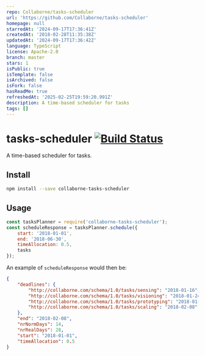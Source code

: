 ```yaml
---
repo: Collaborne/tasks-scheduler
url: 'https://github.com/Collaborne/tasks-scheduler'
homepage: null
starredAt: '2024-09-17T17:36:41Z'
createdAt: '2018-02-28T11:35:38Z'
updatedAt: '2024-09-17T17:36:42Z'
language: TypeScript
license: Apache-2.0
branch: master
stars: 1
isPublic: true
isTemplate: false
isArchived: false
isFork: false
hasReadMe: true
refreshedAt: '2025-02-25T19:59:20.991Z'
description: A time-based scheduler for tasks
tags: []
---
```


# tasks-scheduler [![Build Status](https://travis-ci.org/Collaborne/tasks-scheduler.svg?branch=master)](https://travis-ci.org/Collaborne/tasks-scheduler)

A time-based scheduler for tasks.

## Install
```bash
npm install --save collaborne-tasks-scheduler
```

## Usage
```javascript
const tasksPlanner = require('collaborne-tasks-scheduler');
const scheduleResponse = tasksPlanner.schedule({
	start: '2018-01-01',
	end: '2018-06-30',
	timeAllocation: 0.5,
	tasks
});
```

An example of `scheduleResponse` would then be:
```json
{
	"deadlines": {
		"http://collaborne.com/schema/1.0/tasks/sensing": "2018-01-16",
		"http://collaborne.com/schema/1.0/tasks/visioning": "2018-01-24",
		"http://collaborne.com/schema/1.0/tasks/prototyping": "2018-01-31",
		"http://collaborne.com/schema/1.0/tasks/scaling": "2018-02-08"
	},
	"end": "2018-02-08",
	"nrNormDays": 14,
	"nrRealDays": 28,
	"start": "2018-01-01",
	"timeAllocation": 0.5
}
```
